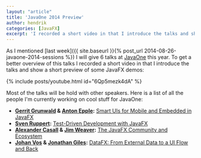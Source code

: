 ```yaml
---
layout: "article"
title: 'JavaOne 2014 Preview'
author: hendrik
categories: [JavaFX]
excerpt: 'I recorded a short video in that I introduce the talks and show a short preview of some JavaFX demos'
---
```

As I mentioned [last week]({{ site.baseurl }}{% post_url 2014-08-26-javaone-2014-sessions %}) I will give 6 talks at [JavaOne](https://www.oracle.com/javaone/) this year. To get a better overview of this talks I recorded a short video in that I introduce the talks and show a short preview of some JavaFX demos:

{% include posts/youtube.html id="6Qp5mezk4dA" %}

Most of the talks will be hold with other speakers. Here is a list of all the people I'm currently working on cool stuff for JavaOne:

* __[Gerrit Grunwald](https://twitter.com/hansolo_) & [Anton Epple](https://twitter.com/monacotoni):__ [Smart UIs for Mobile and Embedded in JavaFX](https://oracleus.activeevents.com/2014/connect/sessionDetail.ww?SESSION_ID=3453)
* __[Sven Ruppert](https://twitter.com/SvenRuppert):__ [Test-Driven Development with JavaFX](https://oracleus.activeevents.com/2014/connect/sessionDetail.ww?SESSION_ID=4599)
* __[Alexander Casall](https://twitter.com/sialcasa) & [Jim Weaver](https://twitter.com/JavaFXpert):__ [The JavaFX Community and Ecosystem](https://oracleus.activeevents.com/2014/connect/sessionDetail.ww?SESSION_ID=3473)
* __[Johan Vos](https://twitter.com/johanvos) & [Jonathan Giles](https://twitter.com/JonathanGiles):__ [DataFX: From External Data to a UI Flow and Back](https://oracleus.activeevents.com/2014/connect/sessionDetail.ww?SESSION_ID=3640)
